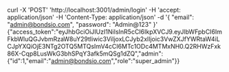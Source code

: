 curl -X 'POST'   'http://localhost:3001/admin/login'   -H 'accept: application/json'   -H 'Content-Type: application/json'   -d '{
  "email": "admin@bondsio.com",
  "password": "Admin@123"
}'
{"access_token":"eyJhbGciOiJIUzI1NiIsInR5cCI6IkpXVCJ9.eyJlbWFpbCI6ImFkbWluQGJvbmRzaW8uY29tIiwic3ViIjoxLCJyb2xlIjoic3VwZXJfYWRtaW4iLCJpYXQiOjE3NTg2OTQ5MTQsImV4cCI6MTc1ODc4MTMxNH0.Q2RHWzFxk86X-Cqp8LusWkG3bhSPqY3afk5mQSg1dZQ","admin":{"id":1,"email":"admin@bondsio.com","role":"super_admin"}}





